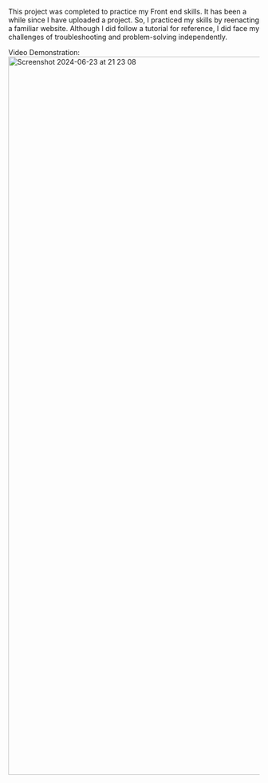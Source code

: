 
This project was completed to practice my Front end skills. It has been a while since I have uploaded a project. So, I practiced my skills by reenacting a familiar website. Although I did follow a tutorial for reference, I did face my challenges of troubleshooting and problem-solving independently.

Video Demonstration:
[<img width="1440" alt="Screenshot 2024-06-23 at 21 23 08" src="https://github.com/Mirfat-tech/Youtube-Clone/assets/122544989/0429dbed-4a89-4328-a9a5-b9cd2351b4b3">
](https://drive.google.com/file/d/16W94rnurPIh-ocO8NMWCYsNHtB5am4xa/view?usp=sharing)
